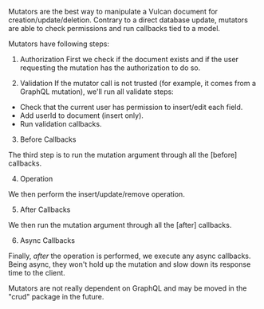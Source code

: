 Mutators are the best way to manipulate a Vulcan document for creation/update/deletion.
Contrary to a direct database update, mutators are able to check permissions and run 
callbacks tied to a model.

Mutators have following steps:

1. Authorization
First we check if the document exists and if the user requesting the mutation has the authorization to do so.

2. Validation
If the mutator call is not trusted (for example, it comes from a GraphQL mutation),
we'll run all validate steps:

- Check that the current user has permission to insert/edit each field.
- Add userId to document (insert only).
- Run validation callbacks.

3. Before Callbacks

The third step is to run the mutation argument through all the [before] callbacks.

4. Operation

We then perform the insert/update/remove operation.

5. After Callbacks

We then run the mutation argument through all the [after] callbacks.

6. Async Callbacks

Finally, *after* the operation is performed, we execute any async callbacks.
Being async, they won't hold up the mutation and slow down its response time
to the client.

Mutators are not really dependent on GraphQL and may be moved in the "crud" package in the future.